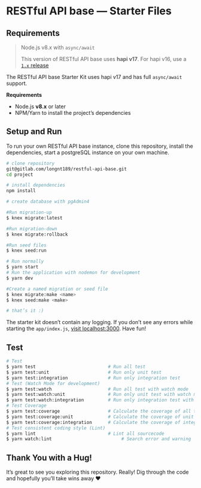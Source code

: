 # RESTful API base — Starter Files

## Requirements

> Node.js v8.x with `async/await`
>
> This version of RESTful API base uses **hapi v17**. For hapi v16, use a [`1.x` release](https://gitlab.com/longnt189/restful-api-base/issues)

The RESTful API base Starter Kit uses hapi v17 and has full `async/await` support.

**Requirements**

- Node.js **v8.x** or later
- NPM/Yarn to install the project’s dependencies

## Setup and Run

To run your own RESTful API base instance, clone this repository, install the dependencies, start a postgreSQL instance on your own machine.

```bash
# clone repository
git@gitlab.com/longnt189/restful-api-base.git
cd project

# install dependencies
npm install

# create database with pgAdmin4

#Run migration-up
$ knex migrate:latest

#Run migration-down
$ knex migrate:rollback

#Run seed files
$ knex seed:run

# Run normally
$ yarn start
# Run the application with nodemon for development
$ yarn dev

#Create a named migration or seed file
$ knex migrate:make <name>
$ knex seed:make <make>

# that’s it :)
```

The starter kit doesn’t contain any logging. If you don’t see any errors while starting the `app/index.js`,
[visit localhost:3000](http://localhost:3000). Have fun!

## Test

```bash
# Test
$ yarn test                           # Run all test
$ yarn test:unit                      # Run only unit test
$ yarn test:integration               # Run only integration test
# Test (Watch Mode for development)
$ yarn test:watch                     # Run all test with watch mode
$ yarn test:watch:unit                # Run only unit test with watch mode
$ yarn test:watch:integration         # Run only integration test with watch mode
# Test Coverage
$ yarn test:coverage                  # Calculate the coverage of all test
$ yarn test:coverage:unit             # Calculate the coverage of unit test
$ yarn test:coverage:integration      # Calculate the coverage of integration test
# Test consistent coding style (Lint)
$ yarn lint                           # Lint all sourcecode
$ yarn watch:lint                          # Search error and warning
```

## Thank You with a Hug!

It’s great to see you exploring this repository. Really! Dig through the code and hopefully you’ll take wins away ❤️
